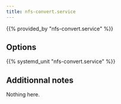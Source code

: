 ```yaml
---
title: nfs-convert.service
---
```


{{% provided_by "nfs-convert.service" %}}

## Options

{{% systemd_unit "nfs-convert.service" %}}

## Additionnal notes

Nothing here.